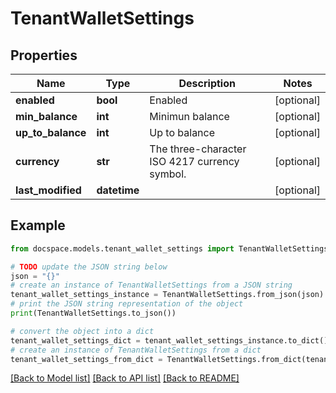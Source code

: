 # TenantWalletSettings


## Properties

Name | Type | Description | Notes
------------ | ------------- | ------------- | -------------
**enabled** | **bool** | Enabled | [optional] 
**min_balance** | **int** | Minimun balance | [optional] 
**up_to_balance** | **int** | Up to balance | [optional] 
**currency** | **str** | The three-character ISO 4217 currency symbol. | [optional] 
**last_modified** | **datetime** |  | [optional] 

## Example

```python
from docspace.models.tenant_wallet_settings import TenantWalletSettings

# TODO update the JSON string below
json = "{}"
# create an instance of TenantWalletSettings from a JSON string
tenant_wallet_settings_instance = TenantWalletSettings.from_json(json)
# print the JSON string representation of the object
print(TenantWalletSettings.to_json())

# convert the object into a dict
tenant_wallet_settings_dict = tenant_wallet_settings_instance.to_dict()
# create an instance of TenantWalletSettings from a dict
tenant_wallet_settings_from_dict = TenantWalletSettings.from_dict(tenant_wallet_settings_dict)
```
[[Back to Model list]](../README.md#documentation-for-models) [[Back to API list]](../README.md#documentation-for-api-endpoints) [[Back to README]](../README.md)


